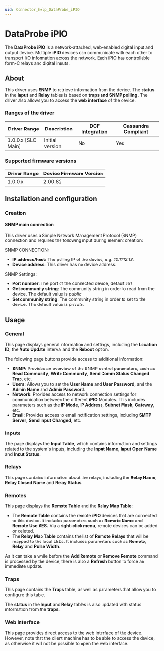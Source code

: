 ```yaml
---
uid: Connector_help_DataProbe_iPIO
---
```


# DataProbe iPIO

The **DataProbe iPIO** is a network-attached, web-enabled digital input and output device. Multiple **iPIO** devices can communicate with each other to transport I/O information across the network. Each iPIO has controllable form-C relays and digital inputs.

## About

This driver uses **SNMP** to retrieve information from the device. The **status** in the **Input** and **Relay** tables is based on **traps and SNMP polling.**
The driver also allows you to access the **web interface** of the device.

### Ranges of the driver

| **Driver Range**     | **Description** | **DCF Integration** | **Cassandra Compliant** |
|----------------------|-----------------|---------------------|-------------------------|
| 1.0.0.x \[SLC Main\] | Initial version | No                  | Yes                     |

### Supported firmware versions

| **Driver Range** | **Device Firmware Version** |
|------------------|-----------------------------|
| 1.0.0.x          | 2.00.82                     |

## Installation and configuration

### Creation

#### SNMP main connection

This driver uses a Simple Network Management Protocol (SNMP) connection and requires the following input during element creation:

SNMP CONNECTION:

- **IP address/host**: The polling IP of the device, e.g. *10.11.12.13.*
- **Device address**: This driver has no device address.

SNMP Settings:

- **Port number**: The port of the connected device, default *161*
- **Get community string**: The community string in order to read from the device. The default value is *public*.
- **Set community string**: The community string in order to set to the device. The default value is *private.*

## Usage

### General

This page displays general information and settings, including the **Location ID**, the **Auto Update** interval and the **Reboot** option.

The following page buttons provide access to additional information:

- **SNMP**: Provides an overview of the SNMP control parameters, such as **Read Community**, **Write Community**, **Send Comm Status Changed Trap**, etc.
- **Users**: Allows you to set the **User Name** and **User Password**, and the **Admin Name** and **Admin Password**.
- **Network**: Provides access to network connection settings for communication between the different **iPIO** Modules. This includes parameters such as the **IP Mode**, **IP Address**, **Subnet Mask**, **Gateway**, etc.
- **Email**: Provides access to email notification settings, including **SMTP Server**, **Send Input Changed**, etc.

### Inputs

The page displays the **Input Table**, which contains information and settings related to the system's inputs, including the **Input Name**, **Input Open Name** and **Input Status**.

### Relays

This page contains information about the relays, including the **Relay Name**, **Relay Closed Name** and **Relay Status**.

### Remotes

This page displays the **Remote Table** and the **Relay Map Table**:

- The **Remote Table** contains the remote **iPIO** devices that are connected to this device. It includes parameters such as **Remote Name** and **Remote Use AES.** Via a **right-click menu**, remote devices can be added or deleted.
- The **Relay Map Table** contains the list of **Remote Relays** that will be mapped to the local LEDs. It includes parameters such as **Remote**, **Relay** and **Pulse Width**.

As it can take a while before the **Add Remote** or **Remove Remote** command is processed by the device, there is also a **Refresh** button to force an immediate update.

### Traps

This page contains the **Traps** table, as well as parameters that allow you to configure this table.

The **status** in the **Input** and **Relay** tables is also updated with status information from the **traps**.

### Web Interface

This page provides direct access to the web interface of the device. However, note that the client machine has to be able to access the device, as otherwise it will not be possible to open the web interface.
